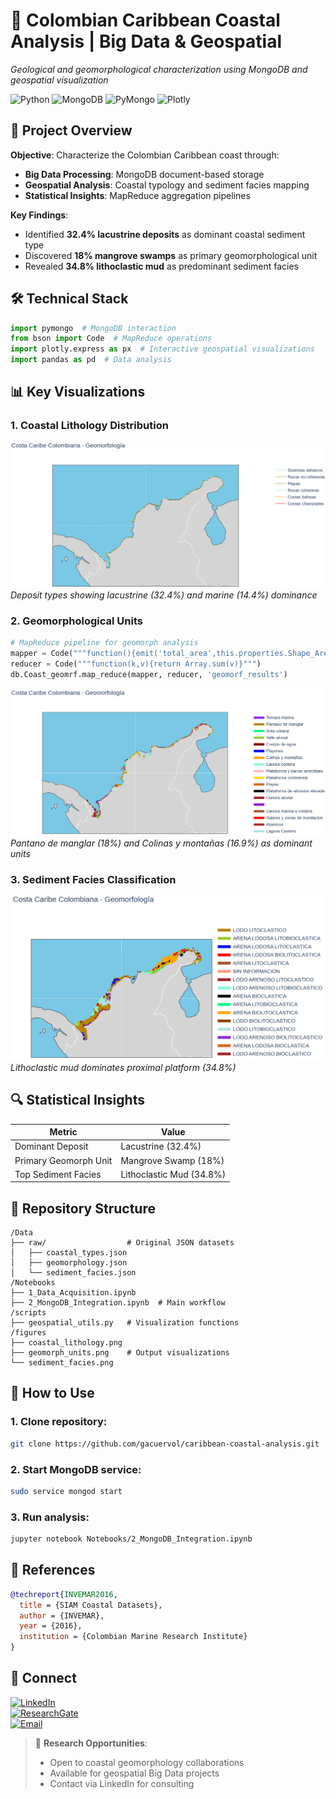 # 🌊 Colombian Caribbean Coastal Analysis | Big Data & Geospatial  
*Geological and geomorphological characterization using MongoDB and geospatial visualization*  

![Python](https://img.shields.io/badge/Python-3.7+-blue?logo=python) ![MongoDB](https://img.shields.io/badge/MongoDB-4.4+-green?logo=mongodb) ![PyMongo](https://img.shields.io/badge/PyMongo-3.11-red) ![Plotly](https://img.shields.io/badge/Plotly-5.0+-lightblue)

## 📌 Project Overview  
**Objective**: Characterize the Colombian Caribbean coast through:  
- **Big Data Processing**: MongoDB document-based storage  
- **Geospatial Analysis**: Coastal typology and sediment facies mapping  
- **Statistical Insights**: MapReduce aggregation pipelines  

**Key Findings**:  
- Identified **32.4% lacustrine deposits** as dominant coastal sediment type  
- Discovered **18% mangrove swamps** as primary geomorphological unit  
- Revealed **34.8% lithoclastic mud** as predominant sediment facies  

## 🛠️ Technical Stack  
```python
import pymongo  # MongoDB interaction
from bson import Code  # MapReduce operations
import plotly.express as px  # Interactive geospatial visualizations
import pandas as pd  # Data analysis
```

## 📊 Key Visualizations  
### 1. Coastal Lithology Distribution  
![Lithology Plot](https://github.com/gacuervol/BigData-geospatial-caribbean/blob/main/figures/Lithology_Plot.png)
*Deposit types showing lacustrine (32.4%) and marine (14.4%) dominance*

### 2. Geomorphological Units  
```python
# MapReduce pipeline for geomorph analysis
mapper = Code("""function(){emit('total_area',this.properties.Shape_Area)}""")
reducer = Code("""function(k,v){return Array.sum(v)}""")
db.Coast_geomrf.map_reduce(mapper, reducer, 'geomorf_results')
```
![Geomorph Map](https://github.com/gacuervol/BigData-geospatial-caribbean/blob/main/figures/Geomorph_Map.png)
*Pantano de manglar (18%) and Colinas y montañas (16.9%) as dominant units*

### 3. Sediment Facies Classification  
![Facies Chart](https://github.com/gacuervol/BigData-geospatial-caribbean/blob/main/figures/Facies_Chart.png)  
*Lithoclastic mud dominates proximal platform (34.8%)*

## 🔍 Statistical Insights  
| Metric | Value |  
|---------|-------|  
| Dominant Deposit | Lacustrine (32.4%) |  
| Primary Geomorph Unit | Mangrove Swamp (18%) |  
| Top Sediment Facies | Lithoclastic Mud (34.8%) |  

## 📂 Repository Structure  
```text
/Data
├── raw/                  # Original JSON datasets
│   ├── coastal_types.json
│   ├── geomorphology.json
│   └── sediment_facies.json
/Notebooks
├── 1_Data_Acquisition.ipynb
├── 2_MongoDB_Integration.ipynb  # Main workflow
/scripts
├── geospatial_utils.py   # Visualization functions
/figures
├── coastal_lithology.png             
├── geomorph_units.png    # Output visualizations
└── sediment_facies.png
```

## 🚀 How to Use  
### 1. Clone repository:  
```bash
git clone https://github.com/gacuervol/caribbean-coastal-analysis.git
```  

### 2. Start MongoDB service:  
```bash
sudo service mongod start
```  

### 3. Run analysis:  
```bash
jupyter notebook Notebooks/2_MongoDB_Integration.ipynb
```  

## 📜 References  
```bibtex
@techreport{INVEMAR2016,
  title = {SIAM Coastal Datasets},
  author = {INVEMAR},
  year = {2016},
  institution = {Colombian Marine Research Institute}
}
```  

## 🔗 Connect  
[![LinkedIn](https://img.shields.io/badge/LinkedIn-Giovanny_Cuervo-0077B5?style=for-the-badge&logo=linkedin)](https://www.linkedin.com/in/giovanny-alejandro-cuervo-londo%C3%B1o-b446ab23b/)  
[![ResearchGate](https://img.shields.io/badge/ResearchGate-00CCBB?style=for-the-badge&logo=researchgate)](https://www.researchgate.net/profile/Giovanny-Cuervo-Londono)  
[![Email](https://img.shields.io/badge/Email-giovanny.cuervo101%40alu.ulpgc.es-D14836?style=for-the-badge&logo=gmail)](mailto:giovanny.cuervo101@alu.ulpgc.es)  

> 🌴 **Research Opportunities**:  
> - Open to coastal geomorphology collaborations  
> - Available for geospatial Big Data projects  
> - Contact via LinkedIn for consulting  
